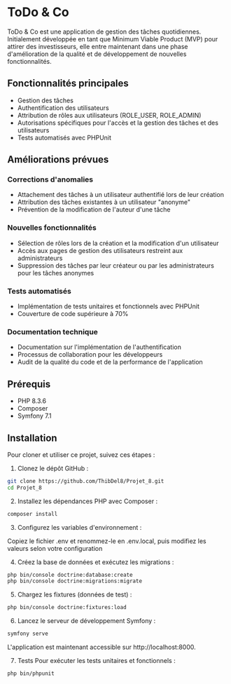 # ToDo & Co

ToDo & Co est une application de gestion des tâches quotidiennes. Initialement développée en tant que Minimum Viable Product (MVP) pour attirer des investisseurs, elle entre maintenant dans une phase d'amélioration de la qualité et de développement de nouvelles fonctionnalités.

## Fonctionnalités principales

- Gestion des tâches
- Authentification des utilisateurs
- Attribution de rôles aux utilisateurs (ROLE_USER, ROLE_ADMIN)
- Autorisations spécifiques pour l'accès et la gestion des tâches et des utilisateurs
- Tests automatisés avec PHPUnit

## Améliorations prévues

### Corrections d'anomalies

- Attachement des tâches à un utilisateur authentifié lors de leur création
- Attribution des tâches existantes à un utilisateur "anonyme"
- Prévention de la modification de l'auteur d'une tâche

### Nouvelles fonctionnalités

- Sélection de rôles lors de la création et la modification d'un utilisateur
- Accès aux pages de gestion des utilisateurs restreint aux administrateurs
- Suppression des tâches par leur créateur ou par les administrateurs pour les tâches anonymes

### Tests automatisés

- Implémentation de tests unitaires et fonctionnels avec PHPUnit
- Couverture de code supérieure à 70%

### Documentation technique

- Documentation sur l'implémentation de l'authentification
- Processus de collaboration pour les développeurs
- Audit de la qualité du code et de la performance de l'application

## Prérequis

- PHP 8.3.6
- Composer
- Symfony 7.1

## Installation

Pour cloner et utiliser ce projet, suivez ces étapes :

1. Clonez le dépôt GitHub :

```bash
git clone https://github.com/ThibDel8/Projet_8.git
cd Projet_8
```

2. Installez les dépendances PHP avec Composer :

```bash
composer install
```

3. Configurez les variables d'environnement :

Copiez le fichier .env et renommez-le en .env.local, puis modifiez les valeurs selon votre configuration

4. Créez la base de données et exécutez les migrations :

```bash
php bin/console doctrine:database:create
php bin/console doctrine:migrations:migrate
```

5. Chargez les fixtures (données de test) :

```bash
php bin/console doctrine:fixtures:load
```

6. Lancez le serveur de développement Symfony :

```bash
symfony serve
```

L'application est maintenant accessible sur http://localhost:8000.

7. Tests
   Pour exécuter les tests unitaires et fonctionnels :

```bash
php bin/phpunit
```
